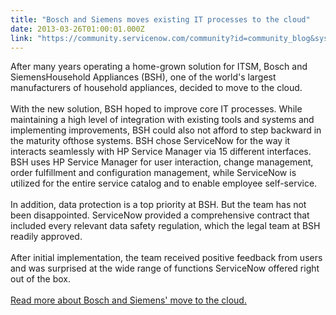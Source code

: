 ```yaml
---
title: "Bosch and Siemens moves existing IT processes to the cloud"
date: 2013-03-26T01:00:01.000Z
link: "https://community.servicenow.com/community?id=community_blog&sys_id=8d4deee5dbd0dbc01dcaf3231f96193a"
---
```

<p>After many years operating a home-grown solution for ITSM, Bosch and SiemensHousehold Appliances (BSH), one of the world's largest manufacturers of household appliances, decided to move to the cloud.<br/> <br/>With the new solution, BSH hoped to improve core IT processes. While maintaining a high level of integration with existing tools and systems and implementing improvements, BSH could also not afford to step backward in the maturity ofthose systems. BSH chose ServiceNow for the way it interacts seamlessly with HP Service Manager via 15 different interfaces. BSH uses HP Service Manager for user interaction, change management, order fulfillment and configuration management, while ServiceNow is utilized for the entire service catalog and to enable employee self-service.<br/> <br/>In addition, data protection is a top priority at BSH. But the team has not been disappointed. ServiceNow provided a comprehensive contract that included every relevant data safety regulation, which the legal team at BSH readily approved. <br/> <br/>After initial implementation, the team received positive feedback from users and was surprised at the wide range of functions ServiceNow offered right out of the box. <br/> <br/><a title="orpsite.service-now.com/sys_attachment.do?sysparm_referring_url=tear_off&view=true&sys_id=c894e42987337080a098183a2d434d80" href="https://corpsite.service-now.com/sys_attachment.do?sysparm_referring_url=tear_off&amp;view=true&amp;sys_id=c894e42987337080a098183a2d434d80">Read more about Bosch and Siemens' move to the cloud.</a></p>